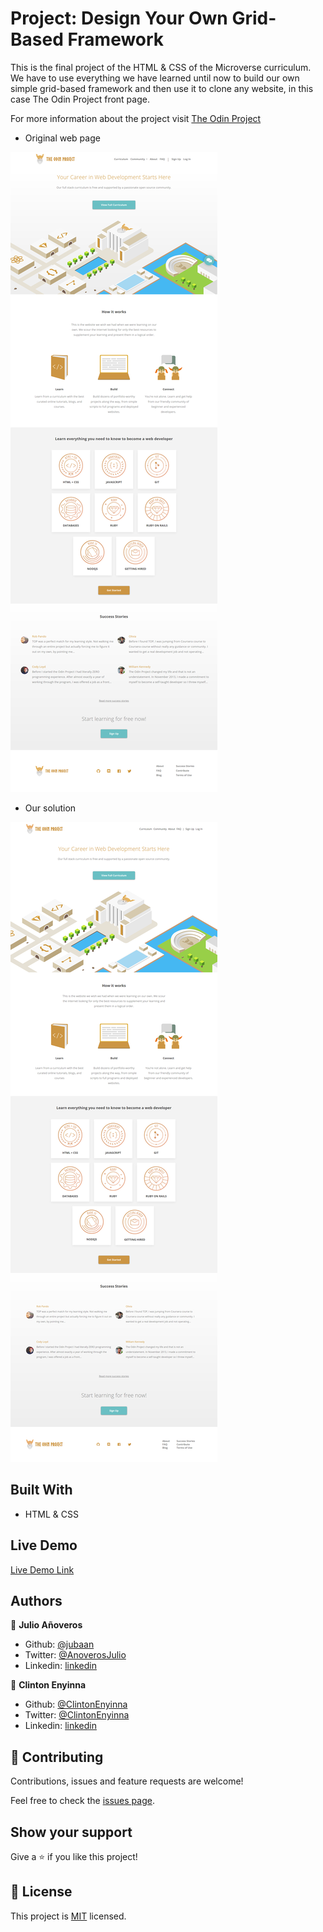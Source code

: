 # Project: Design Your Own Grid-Based Framework

This is the final project of the HTML & CSS of the Microverse curriculum. We have to use everything we have learned until now to build our own simple grid-based framework and then use it to clone any website, in this case The Odin Project front page.

For more information about the project visit [The Odin Project](https://www.theodinproject.com/)

- Original web page

![The Odin Project](./assets/img/top.png)

- Our solution

![Clone](./assets/img/clone_top.png)

## Built With

- HTML & CSS

## Live Demo

[Live Demo Link](https://raw.githack.com/jubaan/Project--Design-Your-Own-Grid/master/index.html)

## Authors

👤 **Julio Añoveros**

- Github: [@jubaan](https://github.com/jubaan)
- Twitter: [@AnoverosJulio](https://twitter.com/AnoverosJulio)
- Linkedin: [linkedin](https://www.linkedin.com/in/julio-a%C3%B1overos-b987a8a/)

👤 **Clinton Enyinna**

- Github: [@ClintonEnyinna](https://github.com/ClintonEnyinna)
- Twitter: [@ClintonEnyinna](https://twitter.com/ClintonEnyinna)
- Linkedin: [linkedin](https://linkedin.com/in/clinton-enyinna-a72031125)

## 🤝 Contributing

Contributions, issues and feature requests are welcome!

Feel free to check the [issues page](issues/).

## Show your support

Give a ⭐️ if you like this project!

## 📝 License

This project is [MIT](lic.url) licensed.
